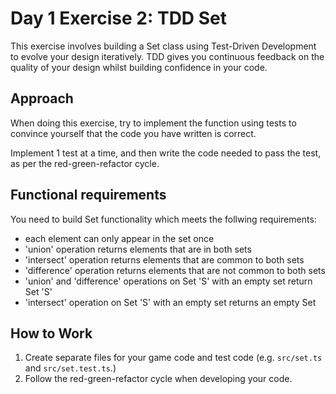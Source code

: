 # Day 1 Exercise 2: TDD Set

This exercise involves building a Set class using Test-Driven Development to evolve your design iteratively. TDD gives you continuous feedback on the quality of your design whilst building confidence in your code.

## Approach

When doing this exercise, try to implement the function using tests to convince yourself that the code you have written is correct.

Implement 1 test at a time, and then write the code needed to pass the test, as per the red-green-refactor cycle.

## Functional requirements

You need to build Set functionality which meets the follwing requirements:
+ each element can only appear in the set once
+ 'union' operation returns elements that are in both sets
+ 'intersect' operation returns elements that are common to both sets
+ 'difference' operation returns elements that are not common to both sets
+ 'union' and 'difference' operations on Set 'S' with an empty set return Set 'S'
+ 'intersect' operation on Set 'S' with an empty set returns an empty Set

## How to Work

1. Create separate files for your game code and test code (e.g. `src/set.ts` and `src/set.test.ts`.)
2. Follow the red-green-refactor cycle when developing your code.
